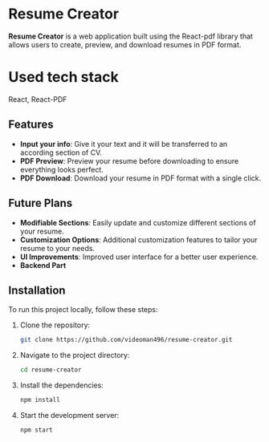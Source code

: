 # Resume Creator

**Resume Creator** is a web application built using the React-pdf library that allows users to create, preview, and download resumes in PDF format.

# Used tech stack

React, React-PDF

## Features

- **Input your info**: Give it your text and it will be transferred to an according section of CV.
- **PDF Preview**: Preview your resume before downloading to ensure everything looks perfect.
- **PDF Download**: Download your resume in PDF format with a single click.

## Future Plans
- **Modifiable Sections**: Easily update and customize different sections of your resume.
- **Customization Options**: Additional customization features to tailor your resume to your needs.
- **UI Improvements**: Improved user interface for a better user experience.
- **Backend Part**

## Installation

To run this project locally, follow these steps:

1. Clone the repository:
   ```bash
   git clone https://github.com/videoman496/resume-creator.git
2. Navigate to the project directory:
   ```bash
   cd resume-creator
3. Install the dependencies:
   ```bash
   npm install
4. Start the development server:
   ```bash
   npm start
